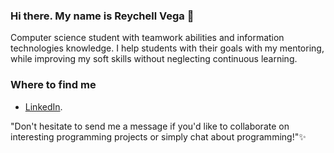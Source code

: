 ### Hi there. My name is Reychell Vega 👋

Computer science student with teamwork abilities and information technologies knowledge. 
I help students with their goals with my mentoring, while improving my soft skills without neglecting continuous learning.

### Where to find me
* [LinkedIn](https://www.linkedin.com/in/reychell-vega-p%C3%A9rez-77b6b71ba/). 

"Don't hesitate to send me a message if you'd like to collaborate on interesting programming projects or simply chat about programming!"✨

